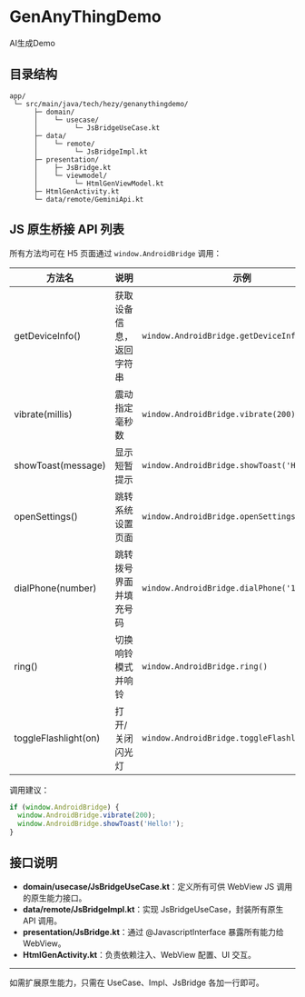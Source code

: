# GenAnyThingDemo

AI生成Demo

## 目录结构

```
app/
 └─ src/main/java/tech/hezy/genanythingdemo/
      ├─ domain/
      │    └─ usecase/
      │         └─ JsBridgeUseCase.kt
      ├─ data/
      │    └─ remote/
      │         └─ JsBridgeImpl.kt
      ├─ presentation/
      │    ├─ JsBridge.kt
      │    └─ viewmodel/
      │         └─ HtmlGenViewModel.kt
      ├─ HtmlGenActivity.kt
      └─ data/remote/GeminiApi.kt
```

## JS 原生桥接 API 列表

所有方法均可在 H5 页面通过 `window.AndroidBridge` 调用：

| 方法名 | 说明 | 示例 |
|--------|------|------|
| getDeviceInfo() | 获取设备信息，返回字符串 | `window.AndroidBridge.getDeviceInfo()` |
| vibrate(millis) | 震动指定毫秒数 | `window.AndroidBridge.vibrate(200)` |
| showToast(message) | 显示短暂提示 | `window.AndroidBridge.showToast('Hello!')` |
| openSettings() | 跳转系统设置页面 | `window.AndroidBridge.openSettings()` |
| dialPhone(number) | 跳转拨号界面并填充号码 | `window.AndroidBridge.dialPhone('10086')` |
| ring() | 切换响铃模式并响铃 | `window.AndroidBridge.ring()` |
| toggleFlashlight(on) | 打开/关闭闪光灯 | `window.AndroidBridge.toggleFlashlight(true)` |

调用建议：
```js
if (window.AndroidBridge) {
  window.AndroidBridge.vibrate(200);
  window.AndroidBridge.showToast('Hello!');
}
```

## 接口说明

- **domain/usecase/JsBridgeUseCase.kt**：定义所有可供 WebView JS 调用的原生能力接口。
- **data/remote/JsBridgeImpl.kt**：实现 JsBridgeUseCase，封装所有原生 API 调用。
- **presentation/JsBridge.kt**：通过 @JavascriptInterface 暴露所有能力给 WebView。
- **HtmlGenActivity.kt**：负责依赖注入、WebView 配置、UI 交互。

---
如需扩展原生能力，只需在 UseCase、Impl、JsBridge 各加一行即可。
